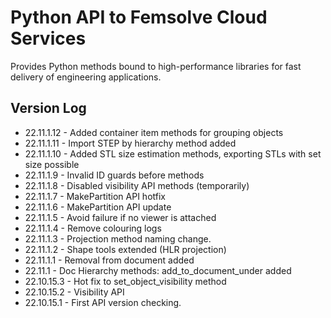 # Python API to Femsolve Cloud Services
Provides Python methods bound to high-performance libraries for fast delivery of engineering applications.

## Version Log
- 22.11.1.12 - Added container item methods for grouping objects
- 22.11.1.11 - Import STEP by hierarchy method added
- 22.11.1.10 - Added STL size estimation methods, exporting STLs with set size possible
- 22.11.1.9  - Invalid ID guards before methods
- 22.11.1.8  - Disabled visibility API methods (temporarily)
- 22.11.1.7  - MakePartition API hotfix
- 22.11.1.6  - MakePartition API update
- 22.11.1.5  - Avoid failure if no viewer is attached
- 22.11.1.4  - Remove colouring logs
- 22.11.1.3  - Projection method naming change.
- 22.11.1.2  - Shape tools extended (HLR projection)
- 22.11.1.1  - Removal from document added 
- 22.11.1    - Doc Hierarchy methods: add_to_document_under added
- 22.10.15.3 - Hot fix to set_object_visibility method
- 22.10.15.2 - Visibility API
- 22.10.15.1 - First API version checking.
